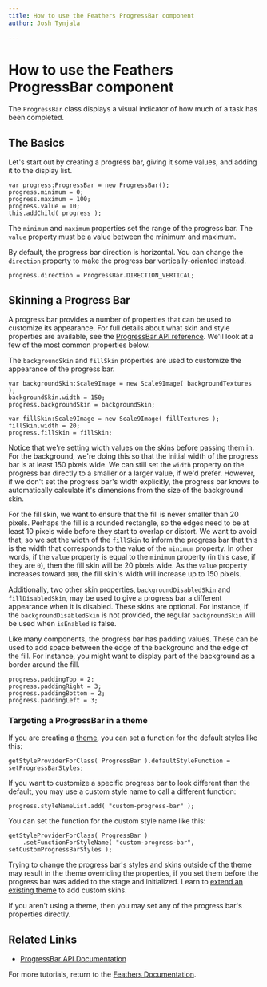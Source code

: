 ```yaml
---
title: How to use the Feathers ProgressBar component  
author: Josh Tynjala

---
```

# How to use the Feathers ProgressBar component

The `ProgressBar` class displays a visual indicator of how much of a task has been completed.

## The Basics

Let's start out by creating a progress bar, giving it some values, and adding it to the display list.

``` code
var progress:ProgressBar = new ProgressBar();
progress.minimum = 0;
progress.maximum = 100;
progress.value = 10;
this.addChild( progress );
```

The `minimum` and `maximum` properties set the range of the progress bar. The `value` property must be a value between the minimum and maximum.

By default, the progress bar direction is horizontal. You can change the `direction` property to make the progress bar vertically-oriented instead.

``` code
progress.direction = ProgressBar.DIRECTION_VERTICAL;
```

## Skinning a Progress Bar

A progress bar provides a number of properties that can be used to customize its appearance. For full details about what skin and style properties are available, see the [ProgressBar API reference](../api-reference/feathers/controls/ProgressBar.html). We'll look at a few of the most common properties below.

The `backgroundSkin` and `fillSkin` properties are used to customize the appearance of the progress bar.

``` code
var backgroundSkin:Scale9Image = new Scale9Image( backgroundTextures );
backgroundSkin.width = 150;
progress.backgroundSkin = backgroundSkin;
 
var fillSkin:Scale9Image = new Scale9Image( fillTextures );
fillSkin.width = 20;
progress.fillSkin = fillSkin;
```

Notice that we're setting width values on the skins before passing them in. For the background, we're doing this so that the initial width of the progress bar is at least 150 pixels wide. We can still set the `width` property on the progress bar directly to a smaller or a larger value, if we'd prefer. However, if we don't set the progress bar's width explicitly, the progress bar knows to automatically calculate it's dimensions from the size of the background skin.

For the fill skin, we want to ensure that the fill is never smaller than 20 pixels. Perhaps the fill is a rounded rectangle, so the edges need to be at least 10 pixels wide before they start to overlap or distort. We want to avoid that, so we set the width of the `fillSkin` to inform the progress bar that this is the width that corresponds to the value of the `minimum` property. In other words, if the `value` property is equal to the `minimum` property (in this case, if they are `0`), then the fill skin will be 20 pixels wide. As the `value` property increases toward `100`, the fill skin's width will increase up to 150 pixels.

Additionally, two other skin properties, `backgroundDisabledSkin` and `fillDisabledSkin`, may be used to give a progress bar a different appearance when it is disabled. These skins are optional. For instance, if the `backgroundDisabledSkin` is not provided, the regular `backgroundSkin` will be used when `isEnabled` is false.

Like many components, the progress bar has padding values. These can be used to add space between the edge of the background and the edge of the fill. For instance, you might want to display part of the background as a border around the fill.

``` code
progress.paddingTop = 2;
progress.paddingRight = 3;
progress.paddingBottom = 2;
progress.paddingLeft = 3;
```

### Targeting a ProgressBar in a theme

If you are creating a [theme](themes.html), you can set a function for the default styles like this:

``` code
getStyleProviderForClass( ProgressBar ).defaultStyleFunction = setProgressBarStyles;
```

If you want to customize a specific progress bar to look different than the default, you may use a custom style name to call a different function:

``` code
progress.styleNameList.add( "custom-progress-bar" );
```

You can set the function for the custom style name like this:

``` code
getStyleProviderForClass( ProgressBar )
    .setFunctionForStyleName( "custom-progress-bar", setCustomProgressBarStyles );
```

Trying to change the progress bar's styles and skins outside of the theme may result in the theme overriding the properties, if you set them before the progress bar was added to the stage and initialized. Learn to [extend an existing theme](extending-themes.html) to add custom skins.

If you aren't using a theme, then you may set any of the progress bar's properties directly.

## Related Links

-   [ProgressBar API Documentation](../api-reference/feathers/controls/ProgressBar.html)

For more tutorials, return to the [Feathers Documentation](index.html).


